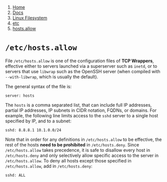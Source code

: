 <!-- -
Title: /etc/hosts.allow
Author: Marios Zindilis
First Published: 2013-10-25
Last Updated: 2014-01-15
- -->

<ol class="breadcrumb" itemprop="breadcrumb">
    <li><a href="/">Home</a></li>
    <li><a href="/docs/">Docs</a></li>
    <li><a href="/docs/lfs/">Linux Filesystem</a></li>
    <li><a href="/docs/lfs/etc/">etc</a></li>
    <li><a href="/docs/lfs/etc/hosts.allow.html">hosts.allow</a></li>
</ol>

`/etc/hosts.allow`
==================

<p class='lead'>File <code>/etc/hosts.allow</code> is one of the configuration 
files of <b>TCP Wrappers</b>, effective either to servers launched via a 
superserver such as <code>inetd</code>, or to servers that use 
<code>libwrap</code> such as the OpenSSH server (when compiled with 
<code>--with-libwrap</code>, which is usually the default).</p>

The general syntax of the file is:

    server: hosts

The `hosts` is a comma separated list, that can include full IP 
addresses, partial IP addresses, IP subnets in CIDR notation, 
FQDNs, or domains. For example, the following line limits access to the 
`sshd` server to a single host specified by IP, and to a subnet:

    sshd: 8.8.8.1 10.1.0.0/24

Note that in order for any definitions in `/etc/hosts.allow` to be 
effective, the rest of the hosts **need to be prohibited** in 
`/etc/hosts.deny`. Since `/etc/hosts.allow` takes precedence, it is safe 
to disallow every host in `/etc/hosts.deny` and only selectively allow 
specific access to the server in `/etc/hosts.allow`. To deny all hosts 
except those specified in `/etc/hosts.allow`, add in `/etc/hosts.deny`:

    sshd: ALL

